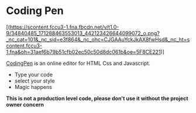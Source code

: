 # Coding Pen

[(https://scontent.fccu3-1.fna.fbcdn.net/v/t1.0-9/34840485_171288463553013_442123426644099072_o.png?_nc_cat=101&_nc_sid=e3f864&_nc_ohc=CJGAAuYckJkAX8fwHsd&_nc_ht=scontent.fccu3-1.fna&oh=31aef6b79b51cfb02ec50c50d8dc061b&oe=5F8CE221)]

[CodingPen](https://codingpen.netlify.app/) is an online editor for HTML Css and Javascript.

- Type your code
- select your style
- Magic happens

**This is not a production level code, please don't use it without the project owner concern**
